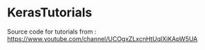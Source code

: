 # KerasTutorials

Source code for tutorials from : https://www.youtube.com/channel/UCOgxZLxcnHtUqlXiKApW5UA

